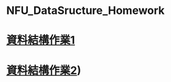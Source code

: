 # NFU_DataSructure_Homework
# [資料結構作業1](https://github.com/gumin82/NFU_DataSructure_Homework/tree/main/homework1)
# [資料結構作業2](https://github.com/gumin82/NFU_DataSructure_Homework/tree/main/homework2))
